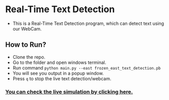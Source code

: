 # Real-Time Text Detection


* This is a Real-Time Text Detection program, which can detect text using our WebCam.

## How to Run?
* Clone the repo.
* Go to the folder and open windows terminal.
* Run command `python main.py --east frozen_east_text_detection.pb`
* You will see you output in a popup window.
* Press `q` to stop the live text detection/webcam.

### [You can check the live simulation by clicking here.](https://youtu.be/MdR5bQo3nRI) 
